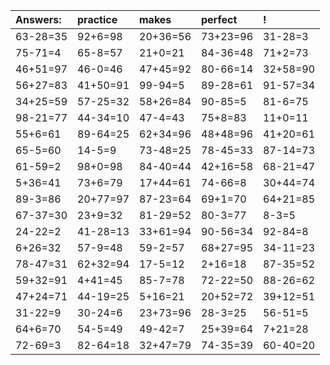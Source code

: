 | Answers: | practice | makes | perfect | ! |
| :--- | :--- | :--- | :--- | :--- |
| 63-28=35 | 92+6=98 | 20+36=56 | 73+23=96 | 31-28=3 | 
| 75-71=4 | 65-8=57 | 21+0=21 | 84-36=48 | 71+2=73 | 
| 46+51=97 | 46-0=46 | 47+45=92 | 80-66=14 | 32+58=90 | 
| 56+27=83 | 41+50=91 | 99-94=5 | 89-28=61 | 91-57=34 | 
| 34+25=59 | 57-25=32 | 58+26=84 | 90-85=5 | 81-6=75 | 
| 98-21=77 | 44-34=10 | 47-4=43 | 75+8=83 | 11+0=11 | 
| 55+6=61 | 89-64=25 | 62+34=96 | 48+48=96 | 41+20=61 | 
| 65-5=60 | 14-5=9 | 73-48=25 | 78-45=33 | 87-14=73 | 
| 61-59=2 | 98+0=98 | 84-40=44 | 42+16=58 | 68-21=47 | 
| 5+36=41 | 73+6=79 | 17+44=61 | 74-66=8 | 30+44=74 | 
| 89-3=86 | 20+77=97 | 87-23=64 | 69+1=70 | 64+21=85 | 
| 67-37=30 | 23+9=32 | 81-29=52 | 80-3=77 | 8-3=5 | 
| 24-22=2 | 41-28=13 | 33+61=94 | 90-56=34 | 92-84=8 | 
| 6+26=32 | 57-9=48 | 59-2=57 | 68+27=95 | 34-11=23 | 
| 78-47=31 | 62+32=94 | 17-5=12 | 2+16=18 | 87-35=52 | 
| 59+32=91 | 4+41=45 | 85-7=78 | 72-22=50 | 88-26=62 | 
| 47+24=71 | 44-19=25 | 5+16=21 | 20+52=72 | 39+12=51 | 
| 31-22=9 | 30-24=6 | 23+73=96 | 28-3=25 | 56-51=5 | 
| 64+6=70 | 54-5=49 | 49-42=7 | 25+39=64 | 7+21=28 | 
| 72-69=3 | 82-64=18 | 32+47=79 | 74-35=39 | 60-40=20 | 

